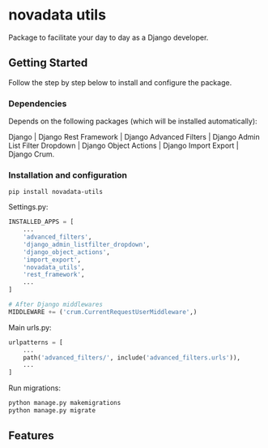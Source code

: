 # novadata utils
Package to facilitate your day to day as a Django developer.

## Getting Started
Follow the step by step below to install and configure the package.

### Dependencies
Depends on the following packages (which will be installed automatically):

Django | Django Rest Framework | Django Advanced Filters | Django Admin List Filter Dropdown | Django Object Actions | Django Import Export | Django Crum.

### Installation and configuration
```shell
pip install novadata-utils
```

Settings.py:
```python
INSTALLED_APPS = [
    ...
    'advanced_filters',
    'django_admin_listfilter_dropdown',
    'django_object_actions',
    'import_export',
    'novadata_utils',
    'rest_framework',
    ...
]

# After Django middlewares
MIDDLEWARE += ('crum.CurrentRequestUserMiddleware',)
```

Main urls.py:
```python
urlpatterns = [
    ...
    path('advanced_filters/', include('advanced_filters.urls')),
    ...
]
```


Run migrations:
```python
python manage.py makemigrations
python manage.py migrate
```

## Features
